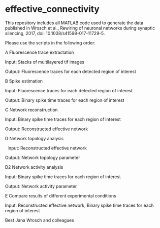 # effective_connectivity
This repository includes all MATLAB code used to generate the data published in Wrosch et al., Rewiring of neuronal networks during synaptic silencing, 2017, doi: 10.1038/s41598-017-11729-5.

Please use the scripts in the following order:

A Fluorescence trace extractation 

  Input: Stacks of multilayered tif images
  
  Output: Fluorescence traces for each detected region of interest
  
  
B Spike estimation

  Input: Fluorescence traces for each detected region of interest
  
  Output: Binary spike time traces for each region of interest
  
  
C Network reconstruction

  Input: Binary spike time traces for each region of interest
  
  Output: Reconstructed effective network
  
  
D Network topology analysis

  Input: Reconstructed effective network
  
  Output: Network topology parameter
  
  
D2 Network activity analysis

  Input: Binary spike time traces for each region of interest
  
  Output: Network activity parameter
  
  
E Compare results of different experimental conditions

  Input: Reconstructed effective network, Binary spike time traces for each region of interest


Best
Jana Wrosch and colleagues

